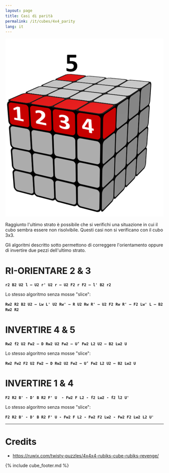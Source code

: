 ```yaml
---
layout: page
title: Casi di parità
permalink: /it/cubes/4x4_parity
lang: it
---
```


![4x4_parity-1](/assets/cubes/4x4_parity-1.png)

Raggiunto l'ultimo strato è possibile che si verifichi una situazione in cui il cubo sembra essere non risolvibile. Questi casi non si verificano con il cubo 3x3.

Gli algoritmi descritto sotto permettono di correggere l'orientamento oppure di invertire due pezzi dell'ultimo strato.

# RI-ORIENTARE 2 & 3

**`r2 B2 U2 l – U2 r' U2 r – U2 F2 r F2 – l' B2 r2`**

Lo stesso algoritmo senza mosse "slice":

**`Rw2 R2 B2 U2 – Lw L' U2 Rw' – R U2 Rw R' – U2 F2 Rw R' – F2 Lw' L – B2 Rw2 R2`**

# INVERTIRE 4 & 5

**`Rw2 f2 U2 Fw2 – D Rw2 U2 Fw2 – U’ Fw2 L2 U2 – B2 Lw2 U`**

Lo stesso algoritmo senza mosse "slice":

**`Rw2 Fw2 F2 U2 Fw2 – D Rw2 U2 Fw2 – U’ Fw2 L2 U2 – B2 Lw2 U`**

# INVERTIRE 1 & 4

**`F2 R2 B' - D' B R2 F' U  - Fw2 F L2 - f2 Lw2 - f2 l2 U'`**

Lo stesso algoritmo senza mosse "slice":

**`F2 R2 B' - D' B R2 F' U - Fw2 F L2 - Fw2 F2 Lw2 - Fw2 F2 Lw2 L2 U'`**

***

# Credits

- <https://ruwix.com/twisty-puzzles/4x4x4-rubiks-cube-rubiks-revenge/>

{% include cube_footer.md %}